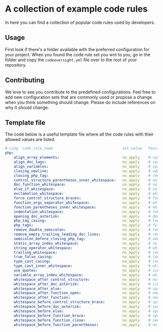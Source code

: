# A collection of example code rules

In here you can find a collection of popular code rules used by developers. 

## Usage

First look if there's a folder available with the preferred configuration for your project. When you found the code rule set you wnt to you, go in the folder and copy the `codeoversight.yml` file over to the root of your repository. 

## Contributing

We love to see you contribute to the predefined configurations. Feel free to add new configuration sets that are commonly used or propose a change when you think something should change. Please do include references on why it should change.

## Template file

The code below is a useful template file where all the code rules with their allowed values are listed.


```yaml
# Lang  code_rule_name                                set_value   Possible values
php:
    align_array_elements:                             no_apply    # space, tab
    align_doc_tags:                                   no_apply    # space, double_space, triple_space, quadruple_space, tab
    align_variables:                                  no_apply    # space, tab
    closing_newline:                                  no_apply    # add, remove
    closing_php_tag:                                  no_apply    # remove, add
    control_structure_parentheses_inner_whitespace:   no_apply    # no_space, whitespace
    doc_function_whitespace:                          no_apply    # no_space, newline
    else_if_whitespace:                               no_apply    # no_space, whitespace
    exclamation_whitespace:                           no_apply    # whitespace, no_space
    force_control_structure_braces:                   no_apply    # force
    function_args_separator_whitespace:               no_apply    # whitespace, no_space
    function_parentheses_inner_whitespace:            no_apply    # whitespace, no_space
    indentation_whitespace:                           no_apply    # tab, space
    opening_doc_asterisk:                             no_apply    # double
    php_tag_casing:                                   no_apply    # lower, upper
    php_tags:                                         no_apply    # full_php_tags, short_php_tags
    remove_double_semicolon:                          no_apply    # remove
    remove_empty_trailing_leading_doc_lines:          no_apply    # remove
    semicolon_before_closing_php_tag:                 no_apply    # add, remove
    static_array_index_whitespace:                    no_apply    # no_space, whitespace
    string_operator_whitespace:                       no_apply    # whitespace, no_space
    trailing_whitespace:                              no_apply    # remove
    true_false_casing:                                no_apply    # lower, upper
    type_cast_casing:                                 no_apply    # lower, upper
    type_cast_inner_whitespace:                       no_apply    # whitespace, no_space
    use_quotes:                                       no_apply    # single_quotes, double_quotes
    variable_array_index_whitespace:                  no_apply    # whitespace, no_space
    whitespace_after_control_structure:               no_apply    # no_space, whitespace
    whitespace_after_doc_asterisk:                    no_apply    # single_space, double_space, tab
    whitespace_after_else:                            no_apply    # space, newline, no_space
    whitespace_after_function_open:                   no_apply    # newline, no_space
    whitespace_after_function:                        no_apply    # newline, double_newline
    whitespace_before_control_structure_brace:        no_apply    # space, newline, no_space
    whitespace_before_doc_asterisk:                   no_apply    # space
    whitespace_before_else:                           no_apply    # space, newline, no_space
    whitespace_before_function_brace:                 no_apply    # space, newline, no_space
    whitespace_before_function_close:                 no_apply    # newline, no_space
    whitespace_before_function_parentheses:           no_apply    # no_space, whitespace
```
